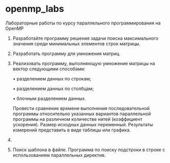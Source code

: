 # openmp_labs
Лабораторные работы по курсу параллельного программирования на OpenMP

1) Разработайте программу решения задачи поиска максимального значения среди минимальных элементов строк матрицы.
2) Разработать программу для умножения матриц.
3) Реализовать программу, выполняющую умножение матрицы на вектор следующими способами:

      • разделением данных по строкам;

      • разделением данных по столбцам;

      • блочным разделением данных.

      Провести сравнение времени выполнения последовательной программы относительно указанных вариантов параллельной программы
      на различном количестве нитей (коэффициент ускорения). Размер исходных данных переменный. Результаты измерений
      представить в виде таблицы или графика.
4) 
5) Поиск шаблона в файле. Программа по поиску подстроки в строке с использованием параллельных директив.
